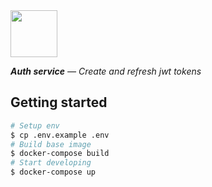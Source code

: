 <img src="https://emojipedia-us.s3.dualstack.us-west-1.amazonaws.com/thumbs/240/apple/129/key_1f511.png" width="75"/>

_**Auth service** — Create and refresh jwt tokens_

## Getting started
```sh
# Setup env
$ cp .env.example .env
# Build base image
$ docker-compose build
# Start developing
$ docker-compose up
```
